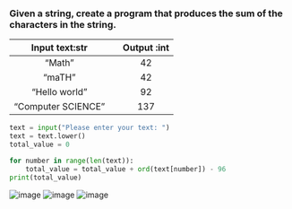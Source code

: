### Given a string, create a program that produces the sum of the characters in the string.

|   Input text:str   |   | Output :int |
|:------------------:|---|:-----------:|
|        “Math”      |   |      42     |
|       “maTH”       |   |      42     |
|    “Hello world”   |   |      92     |
| “Computer SCIENCE” |   |     137     |

```.py
text = input("Please enter your text: ")
text = text.lower()
total_value = 0

for number in range(len(text)):
    total_value = total_value + ord(text[number]) - 96
print(total_value)
```
![image](https://user-images.githubusercontent.com/89135778/190983746-a2b529e2-904a-43cb-8a55-fc696fbcc849.png)
![image](https://user-images.githubusercontent.com/89135778/190983803-b85caceb-fed8-4a65-ae0b-8bd1110387ec.png)
![image](https://user-images.githubusercontent.com/89135778/190983873-0b23d24e-524d-4c34-8773-070af80cf372.png)
